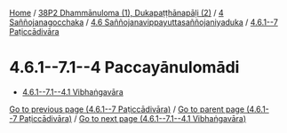 
[Home](/) / [38P2 Dhammānuloma (1), Dukapaṭṭhānapāḷi (2)](../../...md) / [4 Saññojanagocchaka](../...md) / [4.6 Saññojanavippayuttasaññojaniyaduka](...md) / [4.6.1--7 Paṭiccādivāra](../38P2/4/4.6/4.6.1--7.md)

# 4.6.1--7.1--4 Paccayānulomādi

* [4.6.1--7.1--4.1 Vibhaṅgavāra](4.6.1--7.1--4/4.6.1--7.1--4.1.md)

[Go to previous page (4.6.1--7 Paṭiccādivāra)](../38P2/4/4.6/4.6.1--7.md) / [Go to parent page (4.6.1--7 Paṭiccādivāra)](../38P2/4/4.6/4.6.1--7.md) / [Go to next page (4.6.1--7.1--4.1 Vibhaṅgavāra)](4.6.1--7.1--4/4.6.1--7.1--4.1.md)


